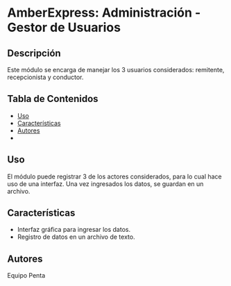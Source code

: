 # AmberExpress: Administración - Gestor de Usuarios

## Descripción
Este módulo se encarga de manejar los 3 usuarios considerados: remitente, recepcionista y conductor.

## Tabla de Contenidos
- [Uso](#uso)
- [Características](#características)
- [Autores](#autores)
- 
## Uso
El módulo puede registrar 3 de los actores considerados, para lo cual hace uso de una interfaz. Una vez ingresados los datos, se guardan en un archivo.

## Características
- Interfaz gráfica para ingresar los datos.
- Registro de datos en un archivo de texto.

## Autores
Equipo Penta
